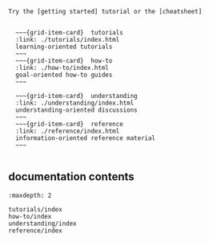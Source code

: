 ```{hint}
Try the [getting started] tutorial or the [cheatsheet]
```

[getting started]: ./tutorials/getting-started.ipynb
[cheatsheet]: ./reference/cheatsheet.md

```{grid} 2

  ~~~{grid-item-card}  tutorials
  :link: ./tutorials/index.html
  learning-oriented tutorials
  ~~~
  ~~~{grid-item-card}  how-to
  :link: ./how-to/index.html
  goal-oriented how-to guides
  ~~~
```

```{grid} 2
  ~~~{grid-item-card}  understanding
  :link: ./understanding/index.html
  understanding-oriented discussions
  ~~~
  ~~~{grid-item-card}  reference
  :link: ./reference/index.html
  information-oriented reference material
  ~~~
```

```{include} ../README.md

```

## documentation contents

```{toctree}
:maxdepth: 2

tutorials/index
how-to/index
understanding/index
reference/index
```
